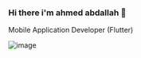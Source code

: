 ### Hi there i'm ahmed abdallah 👋
Mobile Application Developer (Flutter)


![image](https://github.com/Tu7aa/Tu7aa/assets/105240376/d229573b-bc5a-4f31-a893-66c5a0a8a1a3)




<!--
**Tu7aa/Tu7aa** is a ✨ _special_ ✨ repository because its `README.md` (this file) appears on your GitHub profile.

Here are some ideas to get you started:

- 🔭 I’m currently working on ...
- 🌱 I’m currently learning ...
- 👯 I’m looking to collaborate on ...
- 🤔 I’m looking for help with ...
- 💬 Ask me about ...
- 📫 How to reach me: ...
- 😄 Pronouns: ...
- ⚡ Fun fact: ...
-->
